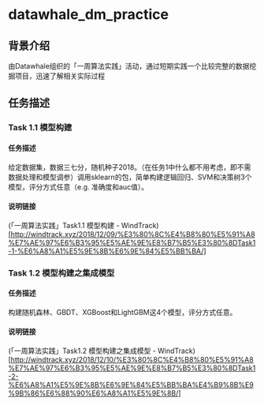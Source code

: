 # datawhale_dm_practice

## 背景介绍

由Datawhale组织的「一周算法实践」活动，通过短期实践一个比较完整的数据挖掘项目，迅速了解相关实际过程


## 任务描述

### Task 1.1 模型构建
#### 任务描述
给定数据集，数据三七分，随机种子2018。（在任务1中什么都不用考虑，即不需数据处理和模型调参）调用sklearn的包，简单构建逻辑回归、SVM和决策树3个模型，评分方式任意（e.g. 准确度和auc值）。
#### 说明链接
(「一周算法实践」Task1.1 模型构建 - WindTrack)[http://windtrack.xyz/2018/12/09/%E3%80%8C%E4%B8%80%E5%91%A8%E7%AE%97%E6%B3%95%E5%AE%9E%E8%B7%B5%E3%80%8DTask1-1-%E6%A8%A1%E5%9E%8B%E6%9E%84%E5%BB%BA/]

### Task 1.2 模型构建之集成模型
#### 任务描述
构建随机森林、GBDT、XGBoost和LightGBM这4个模型，评分方式任意。
#### 说明链接
(「一周算法实践」Task1.2 模型构建之集成模型 - WindTrack)[http://windtrack.xyz/2018/12/10/%E3%80%8C%E4%B8%80%E5%91%A8%E7%AE%97%E6%B3%95%E5%AE%9E%E8%B7%B5%E3%80%8DTask1-2-%E6%A8%A1%E5%9E%8B%E6%9E%84%E5%BB%BA%E4%B9%8B%E9%9B%86%E6%88%90%E6%A8%A1%E5%9E%8B/]